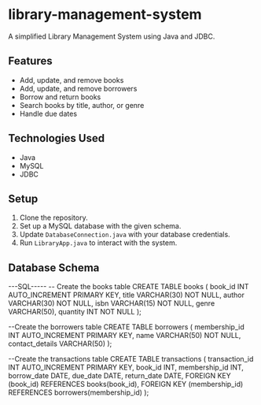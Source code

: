 # library-management-system
A simplified Library Management System using Java and JDBC.
## Features
- Add, update, and remove books
- Add, update, and remove borrowers
- Borrow and return books
- Search books by title, author, or genre
- Handle due dates

## Technologies Used
- Java
- MySQL
- JDBC

## Setup
1. Clone the repository.
2. Set up a MySQL database with the given schema.
3. Update `DatabaseConnection.java` with your database credentials.
4. Run `LibraryApp.java` to interact with the system.

## Database Schema
---SQL-----
-- Create the books table
CREATE TABLE books (
    book_id INT AUTO_INCREMENT PRIMARY KEY,
    title VARCHAR(30) NOT NULL,
    author VARCHAR(30) NOT NULL,
    isbn VARCHAR(15) NOT NULL,
    genre VARCHAR(50),
    quantity INT NOT NULL
);

--Create the borrowers table
CREATE TABLE borrowers (
    membership_id INT AUTO_INCREMENT PRIMARY KEY,
    name VARCHAR(50) NOT NULL,
    contact_details VARCHAR(50)
);

--Create the transactions table
CREATE TABLE transactions (
    transaction_id INT AUTO_INCREMENT PRIMARY KEY,
    book_id INT,
    membership_id INT,
    borrow_date DATE,
    due_date DATE,
    return_date DATE,
    FOREIGN KEY (book_id) REFERENCES books(book_id),
    FOREIGN KEY (membership_id) REFERENCES borrowers(membership_id)
);

